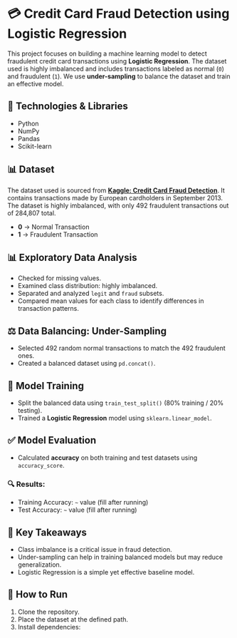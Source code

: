 # 💳 Credit Card Fraud Detection using Logistic Regression

This project focuses on building a machine learning model to detect fraudulent credit card transactions using **Logistic Regression**. The dataset used is highly imbalanced and includes transactions labeled as normal (`0`) and fraudulent (`1`). We use **under-sampling** to balance the dataset and train an effective model.

## 🔧 Technologies & Libraries
- Python
- NumPy
- Pandas
- Scikit-learn

## 📊 Dataset
The dataset used is sourced from **[Kaggle: Credit Card Fraud Detection](https://www.kaggle.com/datasets/mlg-ulb/creditcardfraud)**. It contains transactions made by European cardholders in September 2013. The dataset is highly imbalanced, with only 492 fraudulent transactions out of 284,807 total.

- **0** → Normal Transaction  
- **1** → Fraudulent Transaction

## 📊 Exploratory Data Analysis
- Checked for missing values.
- Examined class distribution: highly imbalanced.
- Separated and analyzed `legit` and `fraud` subsets.
- Compared mean values for each class to identify differences in transaction patterns.

## ⚖️ Data Balancing: Under-Sampling
- Selected 492 random normal transactions to match the 492 fraudulent ones.
- Created a balanced dataset using `pd.concat()`.

## 🧠 Model Training
- Split the balanced data using `train_test_split()` (80% training / 20% testing).
- Trained a **Logistic Regression** model using `sklearn.linear_model`.

## ✅ Model Evaluation
- Calculated **accuracy** on both training and test datasets using `accuracy_score`.

### 🔍 Results:
- Training Accuracy: `~` value (fill after running)
- Test Accuracy: `~` value (fill after running)

## 📌 Key Takeaways
- Class imbalance is a critical issue in fraud detection.
- Under-sampling can help in training balanced models but may reduce generalization.
- Logistic Regression is a simple yet effective baseline model.

## 📎 How to Run
1. Clone the repository.
2. Place the dataset at the defined path.
3. Install dependencies:  